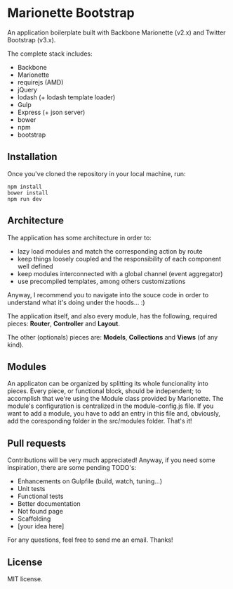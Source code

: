 Marionette Bootstrap
====================

An application boilerplate built with Backbone Marionette (v2.x) and Twitter Bootstrap (v3.x).

The complete stack includes:

- Backbone
- Marionette
- requirejs (AMD)
- jQuery
- lodash (+ lodash template loader)
- Gulp
- Express (+ json server)
- bower
- npm
- bootstrap


Installation
--------------

Once you've cloned the repository in your local machine, run:
````
npm install
bower install
npm run dev
````

Architecture
------------

The application has some architecture in order to:

- lazy load modules and match the corresponding action by route
- keep things loosely coupled and the responsibility of each component well defined
- keep modules interconnected with a global channel (event aggregator)
- use precompiled templates, among others customizations

Anyway, I recommend you to navigate into the souce code in order to understand what it's doing under the hoods... :)

The application itself, and also every module, has the following, required pieces: **Router**, **Controller** and **Layout**.

The other (optionals) pieces are: **Models**, **Collections** and **Views** (of any kind).

Modules
-------
An applicaton can be organized by splitting its whole funcionality into pieces. Every piece, or functional block, should be independent; to accomplish that we're using the Module class provided by Marionette. The module's configuration is centralized in the module-config.js file. If you want to add a module, you have to add an entry in this file and, obviously, add the coresponding folder in the src/modules folder. That's it!


Pull requests
-------------

Contributions will be very much appreciated! Anyway, if you need some inspiration, there are some pending TODO's:

- Enhancements on Gulpfile (build, watch, tuning...)
- Unit tests
- Functional tests
- Better documentation
- Not found page
- Scaffolding
- [your idea here]

For any questions, feel free to send me an email. Thanks!

License
-------
MIT license.

